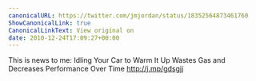 ```yaml
---
canonicalURL: https://twitter.com/jmjordan/status/18352564873461760
ShowCanonicalLink: true
CanonicalLinkText: View original on
date: 2010-12-24T17:09:27+00:00
---
```

This is news to me: Idling Your Car to Warm It Up Wastes Gas and Decreases Performance Over Time http://j.mp/gdsgjj